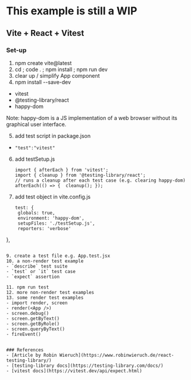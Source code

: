 # This example is still a WIP

## Vite + React + Vitest

### Set-up
1. npm create vite@latest
2. cd ; code . ; npm install ; npm run dev
3. clear up / simplify App component
4. npm install --save-dev 
- vitest 
- @testing-library/react 
- happy-dom

Note: happy-dom is a JS implementation of a web browser without its graphical user interface.
   
5. add test script in package.json
- `"test":"vitest"`

6. add testSetup.js
   ```
   import { afterEach } from 'vitest';
   import { cleanup } from '@testing-library/react';
   // runs a cleanup after each test case (e.g. clearing happy-dom)
   afterEach(() => {  cleanup(); });
   ```

8. add test object in vite.config.js
   ```
   test: {
    globals: true,
    environment: 'happy-dom',
    setupFiles: './testSetup.js',
    reporters: 'verbose'
  },
  ```
   
9. create a test file e.g. App.test.jsx
10. a non-render test example
- `describe` test suite
- `test` or `it` test case
- `expect` assertion

11. npm run test
12. more non-render test examples
13. some render test examples
- import render, screen
- render(<App />)
- screen.debug()
- screen.getByText()
- screen.getByRole()
- screen.queryByText()
- fireEvent()


### References
- [Article by Robin Wieruch](https://www.robinwieruch.de/react-testing-library/)
- [testing-library docs](https://testing-library.com/docs/)
- [vitest docs](https://vitest.dev/api/expect.html)